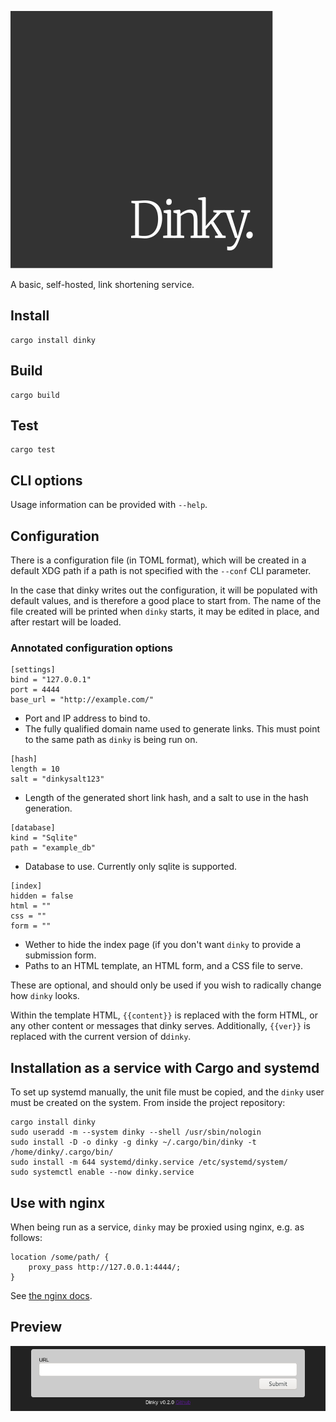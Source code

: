 ![dinky](./logo.svg "dinky")

A basic, self-hosted, link shortening service.

## Install

    cargo install dinky

## Build

    cargo build

## Test

    cargo test

## CLI options

Usage information can be provided with `--help`.

## Configuration

There is a configuration file (in TOML format), which will be created in a
default XDG path if a path is not specified with the `--conf` CLI parameter.

In the case that dinky writes out the configuration, it will be populated with
default values, and is therefore a good place to start from. The name of the
file created will be printed when `dinky` starts, it may be edited in place,
and after restart will be loaded.

### Annotated configuration options

~~~
[settings]
bind = "127.0.0.1"
port = 4444
base_url = "http://example.com/"
~~~

- Port and IP address to bind to.
- The fully qualified domain name used to generate links. This must point to
  the same path as `dinky` is being run on.
    
~~~
[hash]
length = 10
salt = "dinkysalt123"
~~~

- Length of the generated short link hash, and a salt to use in the hash
  generation.
 
~~~
[database]
kind = "Sqlite"
path = "example_db"
~~~

- Database to use. Currently only sqlite is supported.
  
~~~
[index]
hidden = false
html = ""
css = ""
form = ""
~~~

- Wether to hide the index page (if you don't want `dinky` to provide a
  submission form.
- Paths to an HTML template, an HTML form, and a CSS file to serve.

These are optional, and should only be used if you wish to radically change how
`dinky` looks.

Within the template HTML, `{{content}}` is replaced with the form HTML, or any
other content or messages that dinky serves. Additionally, `{{ver}}` is
replaced with the current version of d`dinky`.

## Installation as a service with Cargo and systemd

To set up systemd manually, the unit file must be copied, and the `dinky`
user must be created on the system. From inside the project repository:

    cargo install dinky
    sudo useradd -m --system dinky --shell /usr/sbin/nologin
    sudo install -D -o dinky -g dinky ~/.cargo/bin/dinky -t /home/dinky/.cargo/bin/
    sudo install -m 644 systemd/dinky.service /etc/systemd/system/
    sudo systemctl enable --now dinky.service

## Use with nginx

When being run as a service, `dinky` may be proxied using nginx, e.g. as
follows:

    location /some/path/ {
        proxy_pass http://127.0.0.1:4444/;
    }

See [the nginx docs](https://docs.nginx.com/nginx/admin-guide/web-server/reverse-proxy/).

## Preview

![dinky](./dinky.png "dinky preview")
